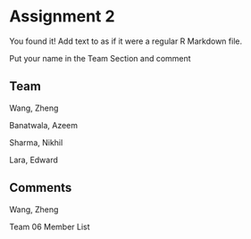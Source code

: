 # Assignment 2

You found it!  Add text to as if it were a regular R Markdown file.

Put your name in the Team Section and comment

## Team

Wang, Zheng

Banatwala, Azeem

Sharma, Nikhil

Lara, Edward

## Comments

Wang, Zheng

Team 06 Member List
